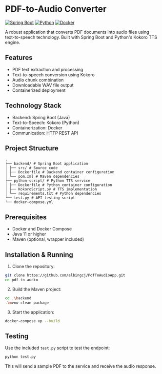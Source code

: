 # PDF-to-Audio Converter

[![Spring Boot](https://img.shields.io/badge/Spring%20Boot-2.7-brightgreen.svg)](https://spring.io/projects/spring-boot)
[![Python](https://img.shields.io/badge/Python-3.8+-blue.svg)](https://www.python.org/)
[![Docker](https://img.shields.io/badge/Docker-20.10+-blue.svg)](https://www.docker.com/)

A robust application that converts PDF documents into audio files using text-to-speech technology. Built with Spring Boot and Python's Kokoro TTS engine.

## Features

- PDF text extraction and processing
- Text-to-speech conversion using Kokoro
- Audio chunk combination
- Downloadable WAV file output
- Containerized deployment

## Technology Stack

- Backend: Spring Boot (Java)
- Text-to-Speech: Kokoro (Python)
- Containerization: Docker
- Communication: HTTP REST API

## Project Structure

```
.
├── backend/ # Spring Boot application
│ ├── src/ # Source code
│ ├── Dockerfile # Backend container configuration
│ └── pom.xml # Maven dependencies
├── python-script/ # Python TTS service
│ ├── Dockerfile # Python container configuration
│ ├── KokoroScript.py # TTS implementation
│ └── requirements.txt # Python dependencies
└── test.py # API testing script
└── docker-compose.yml
```

## Prerequisites

- Docker and Docker Compose
- Java 11 or higher
- Maven (optional, wrapper included)

## Installation & Running

1. Clone the repository:
```bash
git clone https://github.com/albingcj/PdfToAudioApp.git
cd pdf-to-audio
```

2. Build the Maven project:
```bash
cd .\backend
.\mvnw clean package
```

3. Start the application:
```bash
docker-compose up --build
```

## Testing

Use the included `test.py` script to test the endpoint:
```bash
python test.py
```
This will send a sample PDF to the service and receive the audio response.